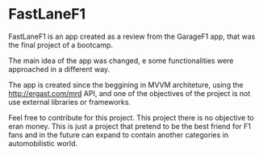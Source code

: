 # FastLaneF1

FastLaneF1 is an app created as a review from the GarageF1 app, that was the final project of a bootcamp. 

The main idea of the app was changed, e some functionalities were approached in a different way. 

The app is created since the beggining in MVVM architeture, using the http://ergast.com/mrd API, and one of the objectives of the project is not use external libraries or frameworks. 

Feel free to contribute for this project. This project there is no objective to eran money. This is just a project that pretend to be the best friend for F1 fans and in the future can expand to contain another categories in automobilistic world.
